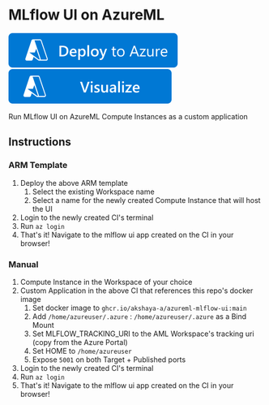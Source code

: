 # MLflow UI on AzureML

[![Deploy To Azure](https://raw.githubusercontent.com/Azure/azure-quickstart-templates/master/1-CONTRIBUTION-GUIDE/images/deploytoazure.svg?sanitize=true)](https://portal.azure.com/#create/Microsoft.Template/uri/https%3A%2F%2Fraw.githubusercontent.com%2Fakshaya-a%2Fazureml-mlflow-ui%2Fmain%2Fdeploy-ci.json)
[![Visualize](https://raw.githubusercontent.com/Azure/azure-quickstart-templates/master/1-CONTRIBUTION-GUIDE/images/visualizebutton.svg?sanitize=true)](http://armviz.io/#/?load=https%3A%2F%2Fraw.githubusercontent.com%2Fakshaya-a%2Fazureml-mlflow-ui%2Fmain%2Fdeploy-ci.json)

Run MLflow UI on AzureML Compute Instances as a custom application

## Instructions

### ARM Template

1. Deploy the above ARM template
   1. Select the existing Workspace name
   1. Select a name for the newly created Compute Instance that will host the UI
1. Login to the newly created CI's terminal
1. Run `az login`
1. That's it! Navigate to the mlflow ui app created on the CI in your browser!

### Manual

1. Compute Instance in the Workspace of your choice
1. Custom Application in the above CI that references this repo's docker image
   1. Set docker image to `ghcr.io/akshaya-a/azureml-mlflow-ui:main`
   1. Add `/home/azureuser/.azure` : `/home/azureuser/.azure` as a Bind Mount
   1. Set MLFLOW_TRACKING_URI to the AML Workspace's tracking uri (copy from the Azure Portal)
   1. Set HOME to `/home/azureuser`
   1. Expose `5001` on both Target + Published ports
1. Login to the newly created CI's terminal
1. Run `az login`
1. That's it! Navigate to the mlflow ui app created on the CI in your browser!
